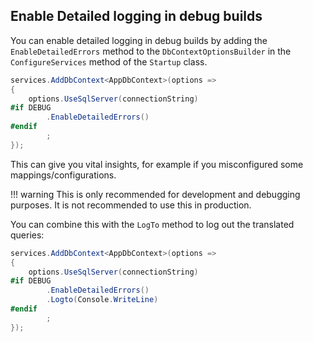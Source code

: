 ## Enable Detailed logging in debug builds
You can enable detailed logging in debug builds by adding the `EnableDetailedErrors` method to the `DbContextOptionsBuilder` in the `ConfigureServices` method of the `Startup` class.

```csharp
services.AddDbContext<AppDbContext>(options =>
{
    options.UseSqlServer(connectionString)
#if DEBUG
        .EnableDetailedErrors()
#endif
        ;
});

```

This can give you vital insights, for example if you misconfigured some mappings/configurations.

!!! warning
    This is only recommended for development and debugging purposes. It is not recommended to use this in production.

You can combine this with the `LogTo` method to log out the translated queries:
```csharp
services.AddDbContext<AppDbContext>(options =>
{
    options.UseSqlServer(connectionString)
#if DEBUG
        .EnableDetailedErrors()
        .Logto(Console.WriteLine)
#endif
        ;
});
